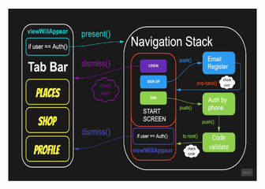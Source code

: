 <p align="center">
  <img src="https://github.com/REDISKA88/deliveryService/blob/master/scheme.jpg" height="350" title="hrmph shows">
</p>

